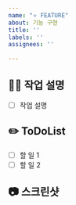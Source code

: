 ```yaml
---
name: "⭐️ FEATURE"
about: 기능 구현
title: ''
labels: ''
assignees: ''

---
```


## 👨‍💻 작업 설명

- [ ] 작업 설명

## ✏️ ToDoList

- [ ] 할 일 1
- [ ] 할 일 2

##  📷 스크린샷
